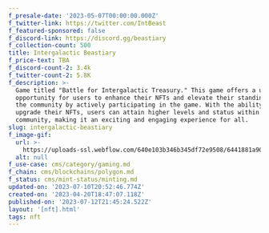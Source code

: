 ```yaml
---
f_presale-date: '2023-05-07T00:00:00.000Z'
f_twitter-link: https://twitter.com/IntBeast
f_featured-sponsored: false
f_discord-link: https://discord.gg/beastiary
f_collection-count: 500
title: Intergalactic Beastiary
f_price-text: TBA
f_discord-count-2: 3.4k
f_twitter-count-2: 5.8K
f_description: >-
  Game titled "Battle for Intergalactic Treasury." This game offers a unique
  opportunity for users to enhance their NFTs and elevate their standing within
  the community by actively participating in the game. With the ability to
  upgrade their NFTs, users can attain higher levels and status within the
  community, making it an exciting and engaging experience for all.
slug: intergalactic-beastiary
f_image-gif:
  url: >-
    https://uploads-ssl.webflow.com/640e103b346b345df72e9508/6441881a90f2d54f11e691bb_nftcalendar3-min.png
  alt: null
f_use-case: cms/category/gaming.md
f_chain: cms/blockchains/polygon.md
f_status: cms/mint-status/minting.md
updated-on: '2023-07-10T20:52:46.774Z'
created-on: '2023-04-20T18:47:07.118Z'
published-on: '2023-07-12T21:45:24.522Z'
layout: '[nft].html'
tags: nft
---
```




